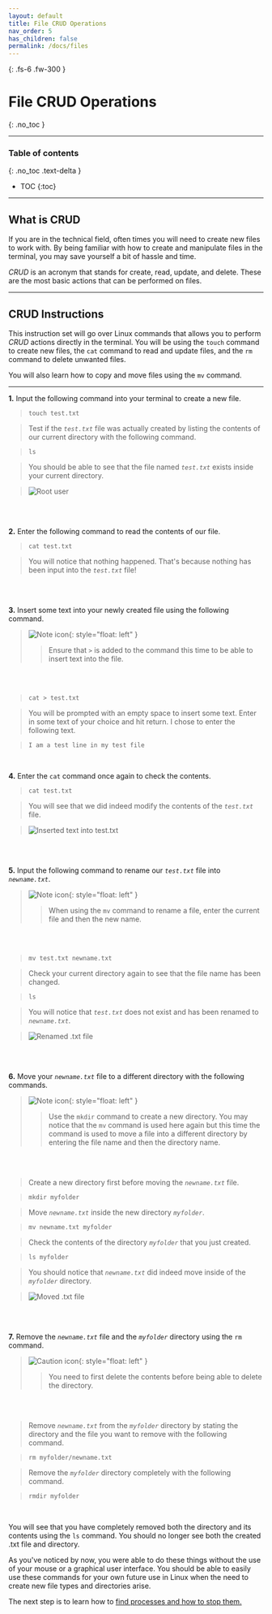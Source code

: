 ```yaml
---
layout: default
title: File CRUD Operations
nav_order: 5
has_children: false
permalink: /docs/files
---
```


{: .fs-6 .fw-300 }

# File CRUD Operations
{: .no_toc }

---

### Table of contents
{: .no_toc .text-delta }
* TOC
{:toc}

---

## What is CRUD

If you are in the technical field, often times you will need to create new files to work with. By being familiar with how to create and manipulate files in the terminal, you may save yourself a bit of hassle and time. 

_CRUD_ is an acronym that stands for create, read, update, and delete. These are the most basic actions that can be performed on files.

---

## CRUD Instructions

This instruction set will go over Linux commands that allows you to perform _CRUD_ actions directly in the terminal. You will be using the `touch` command to create new files, the `cat` command to read and update files, and the `rm` command to delete unwanted files.

 You will also learn how to copy and move files using the `mv` command.

---

**1.** Input the following command into your terminal to create a new file.

>```
>touch test.txt
>```

>Test if the *`test.txt`* file was actually created by listing the contents of our current directory with the following command.

>```
>ls
>```

>You should be able to see that the file named *`test.txt`* exists inside your current directory.

>![Root user](https://github.com/dl90/linux-basics/blob/gh-pages/docs/images/files/rootuser.png?raw=true "Root user")
<br />
<br />

**2.** Enter the following command to read the contents of our file.

>```
>cat test.txt
>```

>You will notice that nothing happened. That's because nothing has been input into the *`test.txt`* file!
<br />
<br />

**3.** Insert some text into your newly created file using the following command.
<br />

>![Note icon](https://github.com/dl90/linux-basics/blob/gh-pages/docs/images/icons/note.png?raw=true "Note"){: style="float: left" }
>>Ensure that *`>`* is added to the command this time to be able to insert text into the file.
<br />
<br />

>```
>cat > test.txt
>```

>You will be prompted with an empty space to insert some text. Enter in some text of your choice and hit return. I chose to enter the following text.

>```
>I am a test line in my test file
>```
<br />

**4.** Enter the `cat` command once again to check the contents.

>```
>cat test.txt
>```

>You will see that we did indeed modify the contents of the *`test.txt`* file.

>![Inserted text into test.txt](https://github.com/dl90/linux-basics/blob/gh-pages/docs/images/files/insert-text.png?raw=true "test.txt has contents")
<br />
<br />

**5.** Input the following command to rename our *`test.txt`* file into *`newname.txt`*.
<br />

>![Note icon](https://github.com/dl90/linux-basics/blob/gh-pages/docs/images/icons/note.png?raw=true "Note"){: style="float: left" }
>>When using the `mv` command to rename a file, enter the current file and then the new name.
<br />
<br />

>```
>mv test.txt newname.txt
>```

>Check your current directory again to see that the file name has been changed.

>```
>ls
>```

>You will notice that *`test.txt`* does not exist and has been renamed to *`newname.txt`*.

>![Renamed .txt file](https://github.com/dl90/linux-basics/blob/gh-pages/docs/images/files/renamed.png?raw=true "Renamed .txt file.")
<br />
<br />

**6.** Move your *`newname.txt`* file to a different directory with the following commands.
<br />

>![Note icon](https://github.com/dl90/linux-basics/blob/gh-pages/docs/images/icons/note.png?raw=true "Note"){: style="float: left" }
>>Use the `mkdir` command to create a new directory. You may notice that the `mv` command is used here again but this time the command is used to move a file into a different directory by entering the file name and then the directory name.
<br />
<br />

>Create a new directory first before moving the *`newname.txt`* file.

>```
>mkdir myfolder
>```

> Move *`newname.txt`* inside the new directory *`myfolder`*.

>```
>mv newname.txt myfolder
>```

>Check the contents of the directory *`myfolder`* that you just created.

>```
>ls myfolder
>```

>You should notice that *`newname.txt`* did indeed move inside of the *`myfolder`* directory.

>![Moved .txt file](https://github.com/dl90/linux-basics/blob/gh-pages/docs/images/files/moved.png?raw=true "Moved .txt file.")
<br />
<br />

**7.** Remove the *`newname.txt`* file and the *`myfolder`* directory using the `rm` command.
<br />

>![Caution icon](https://github.com/dl90/linux-basics/blob/gh-pages/docs/images/icons/caution.png?raw=true "Caution"){: style="float: left" } 
>>You need to first delete the contents before being able to delete the directory.
<br />
<br />

>Remove *`newname.txt`* from the *`myfolder`* directory by stating the directory and the file you want to remove with the following command.

>```
>rm myfolder/newname.txt
>```

>Remove the *`myfolder`* directory completely with the following command.

>```
>rmdir myfolder
>```
<br />

You will see that you have completely removed both the directory and its contents using the `ls` command. You should no longer see both the created .txt file and directory.

As you've noticed by now, you were able to do these things without the use of your mouse or a graphical user interface. You should be able to easily use these commands for your own future use in Linux when the need to create new file types and directories arise.

The next step is to learn how to [find processes and how to stop them.](https://dl90.github.io/linux-basics/docs/processes)